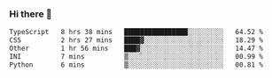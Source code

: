 ### Hi there 🌱
<!--START_SECTION:waka-->

```txt
TypeScript   8 hrs 38 mins   ████████████████░░░░░░░░░   64.52 %
CSS          2 hrs 27 mins   ████▓░░░░░░░░░░░░░░░░░░░░   18.29 %
Other        1 hr 56 mins    ███▓░░░░░░░░░░░░░░░░░░░░░   14.47 %
INI          7 mins          ▒░░░░░░░░░░░░░░░░░░░░░░░░   00.99 %
Python       6 mins          ▒░░░░░░░░░░░░░░░░░░░░░░░░   00.81 %
```

<!--END_SECTION:waka-->
<!--
**Dieg0raf/Dieg0raf** is a ✨ _special_ ✨ repository because its `README.md` (this file) appears on your GitHub profile.

Here are some ideas to get you started:

- 🔭 I’m currently working on ...
- 🌱 I’m currently learning ...
- 👯 I’m looking to collaborate on ...
- 🤔 I’m looking for help with ...
- 💬 Ask me about ...
- 📫 How to reach me: ...
- 😄 Pronouns: ...
- ⚡ Fun fact: ...
-->
